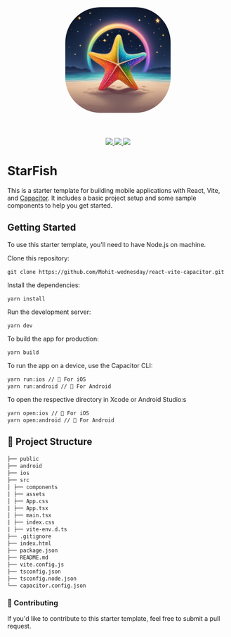 <br/>
<div align="center"><h1><img style="border-radius: 5rem; width: 15rem; height: 15rem;" src="logo.png" alt="Logo" /></h1></div>
<br/>
<p align="center">
  <a href="https://github.com/Chandima-Prabhath/StarFish">
  <img src="https://img.shields.io/maintenance/yes/2025?style=flat-square" />
  </a>
  <a href="https://github.com/Chandima-Prabhath/StarFish/actions/workflows/.yml">
  <img src="https://img.shields.io/github/actions/workflow/status/Chandima-Prabhath/StarFish/android-release.yaml?branch=main&style=flat-square" />
  </a>
  <a href="https://github.com/Chandima-Prabhath/StarFish">
  <img src="https://img.shields.io/github/license/Chandima-Prabhath/StarFish?style=flat-square" />
  </a>
</p>

# StarFish

This is a starter template for building mobile applications with React, Vite, and [Capacitor](https://capacitorjs.com). It includes a basic project setup and some sample components to help you get started.

## Getting Started

To use this starter template, you'll need to have Node.js on machine.

Clone this repository:

```
git clone https://github.com/Mohit-wednesday/react-vite-capacitor.git

```

Install the dependencies:

```
yarn install
```

Run the development server:

```
yarn dev
```

To build the app for production:

```
yarn build
```

To run the app on a device, use the Capacitor CLI:

```
yarn run:ios // 🍎 For iOS
yarn run:android // 🤖 For Android

```

To open the respective directory in Xcode or Android Studio:s

```
yarn open:ios // 🍎 For iOS
yarn open:android // 🤖 For Android
```

## 📁 Project Structure

```
├── public
├── android
├── ios
├── src
│ ├── components
| ├── assets
│ ├── App.css
| ├── App.tsx
│ ├── main.tsx
| ├── index.css
| ├── vite-env.d.ts
├── .gitignore
├── index.html
├── package.json
├── README.md
├── vite.config.js
├── tsconfig.json
├── tsconfig.node.json
└── capacitor.config.json
```

### 👥 Contributing

If you'd like to contribute to this starter template, feel free to submit a pull request.
